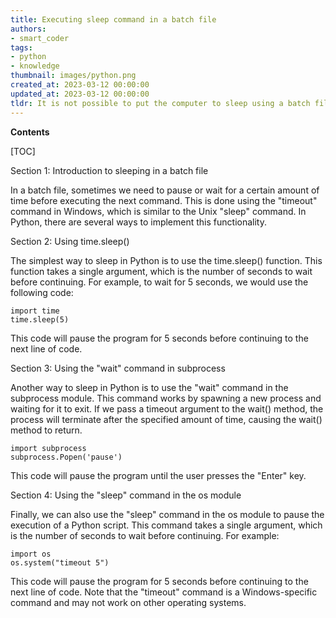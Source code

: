 ```yaml
---
title: Executing sleep command in a batch file
authors:
- smart_coder
tags:
- python
- knowledge
thumbnail: images/python.png
created_at: 2023-03-12 00:00:00
updated_at: 2023-03-12 00:00:00
tldr: It is not possible to put the computer to sleep using a batch file in Python, as this operation is deemed too intrusive for safety reasons.
---
```


**Contents**

[TOC]

Section 1: Introduction to sleeping in a batch file

In a batch file, sometimes we need to pause or wait for a certain amount of time before executing the next command. This is done using the "timeout" command in Windows, which is similar to the Unix "sleep" command. In Python, there are several ways to implement this functionality.

Section 2: Using time.sleep()

The simplest way to sleep in Python is to use the time.sleep() function. This function takes a single argument, which is the number of seconds to wait before continuing. For example, to wait for 5 seconds, we would use the following code:

```
import time
time.sleep(5)
```

This code will pause the program for 5 seconds before continuing to the next line of code.

Section 3: Using the "wait" command in subprocess

Another way to sleep in Python is to use the "wait" command in the subprocess module. This command works by spawning a new process and waiting for it to exit. If we pass a timeout argument to the wait() method, the process will terminate after the specified amount of time, causing the wait() method to return.

```
import subprocess
subprocess.Popen('pause')
```

This code will pause the program until the user presses the "Enter" key.

Section 4: Using the "sleep" command in the os module

Finally, we can also use the "sleep" command in the os module to pause the execution of a Python script. This command takes a single argument, which is the number of seconds to wait before continuing. For example:

```
import os
os.system("timeout 5")
```

This code will pause the program for 5 seconds before continuing to the next line of code. Note that the "timeout" command is a Windows-specific command and may not work on other operating systems.
